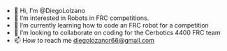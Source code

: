 - 👋 Hi, I’m @DiegoLolzano
- 👀 I’m interested in Robots in FRC competitions.
- 🌱 I’m currently learning how to code an FRC robot for a competition
- 💞️ I’m looking to collaborate on coding for the Cerbotics 4400 FRC team
- 📫 How to reach me diegolozanor66@gmail.com

<!---
DiegoLolzano/DiegoLolzano is a ✨ special ✨ repository because its `README.md` (this file) appears on your GitHub profile.
You can click the Preview link to take a look at your changes.
--->

